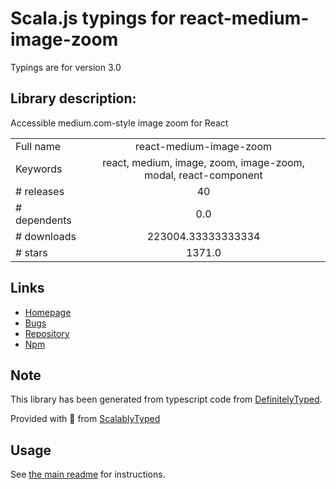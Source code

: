 
# Scala.js typings for react-medium-image-zoom

Typings are for version 3.0

## Library description:
Accessible medium.com-style image zoom for React

|                    |                 |
| ------------------ | :-------------: |
| Full name          | react-medium-image-zoom |
| Keywords           | react, medium, image, zoom, image-zoom, modal, react-component |
| # releases         | 40 |
| # dependents       | 0.0 |
| # downloads        | 223004.33333333334 |
| # stars            | 1371.0 |

## Links
- [Homepage](https://github.com/rpearce/react-medium-image-zoom)
- [Bugs](https://github.com/rpearce/react-medium-image-zoom/issues)
- [Repository](https://github.com/rpearce/react-medium-image-zoom)
- [Npm](https://www.npmjs.com/package/react-medium-image-zoom)
    


## Note
This library has been generated from typescript code from [DefinitelyTyped](https://definitelytyped.org).

Provided with :purple_heart: from [ScalablyTyped](https://github.com/oyvindberg/ScalablyTyped)

## Usage
See [the main readme](../../readme.md) for instructions.



